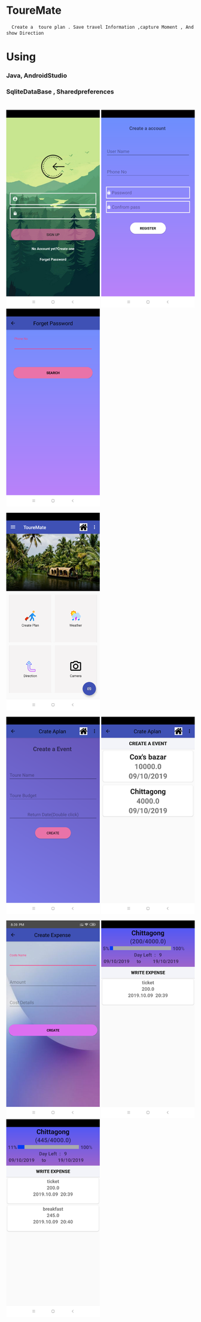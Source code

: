 
#   ToureMate
      Create a  toure plan . Save travel Information ,capture Moment , And show Direction

 #   Using  
 ### Java, AndroidStudio
 ### SqliteDataBase , Sharedpreferences


#



<img src="images/Screenshot_2019-10-09-20-36-32-386_com.example.user.touremate.png" width="250" hight="600" >          <img 
src="images/Screenshot_2019-10-09-20-36-38-944_com.example.user.touremate.png" width="250" hight="600" >               <img 
src="images/Screenshot_2019-10-09-20-36-49-417_com.example.user.touremate.png" width="250" hight="600" >

<img src="images/Screenshot_2019-10-09-20-37-17-796_com.example.user.touremate.png" width="250" hight="600" > 
 
<img src="images/Screenshot_2019-10-09-20-38-29-146_com.example.user.touremate.png" width="250" hight="600" >          <img 
src="images/Screenshot_2019-10-09-20-39-30-395_com.example.user.touremate.png" width="250" hight="600" >               


<img src="images/Screenshot_2019-10-09-20-39-42-105_com.example.user.touremate.png" width="250" hight="600" >          <img 
src="images/Screenshot_2019-10-09-20-40-05-525_com.example.user.touremate.png" width="250" hight="600" >           <img 
src="images/Screenshot_2019-10-09-20-40-29-065_com.example.user.touremate.png" width="250" hight="600" >
